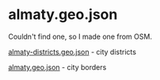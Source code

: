 # almaty.geo.json

Couldn't find one, so I made one from OSM.

[almaty-districts.geo.json](https://github.com/akilbekov/almaty.geo.json/blob/master/almaty-districts.geo.json) - city districts

[almaty.geo.json](https://github.com/akilbekov/almaty.geo.json/blob/master/almaty.geo.json) - city borders
